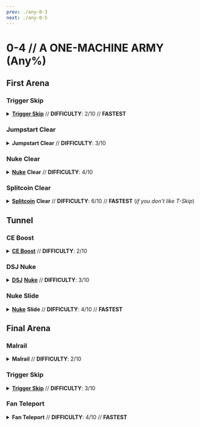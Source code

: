 ```yaml
---
prev: ./any-0-3
next: ./any-0-5
---
```


# 0-4 // A ONE-MACHINE ARMY (Any%)

## First Arena

<div class="hidden-header">

### Trigger Skip

</div>

<details class="easy">
    <summary>
        <a href="/speedrun.tech#trigger-skip"><b>Trigger Skip</b></a> // <b>DIFFICULTY</b>: 2/10 // <b>FASTEST</b>
    </summary>
    <p>
        Start off by <b>placing oil in the middle</b> using the Firestart Rocket Launcher. Then, do a <a href="/speedrun-tech#slam-store"><b>Slam Store</b></a> (<i>or two</i>) and slide until you reach the first door.
    </p>
    <p>
        Once you're at the first door, do a <a href="/speedrun-tech#slide-jump"><b>Slide Jump</b></a> then slam right before this point seen in the screenshot below.
    </p>
    <img
        class="image"
        src="https://i.imgur.com/jGMrm1O.png"
        width="735"
    ></img>
    <p>
        After landing, do a <a href="/speedrun-tech#trigger-skip"><b>Trigger Skip</b></a> however way you may like. Once you Trigger Skip, do either a <a href="/speedrun-tech#flick-ub"><b>Flick UB</b></a> or a <a href="/speedrun-tech#ce-boost-core-eject-boost"><b>CE Boost</b></a> to get up to the checkpoint.
    </p>
    <video width="735" height="auto" loop controls muted>
        <source src="https://i.imgur.com/Ykrgx3O.mp4" type="video/mp4">
    </video>
</details>

<div class="hidden-header">

### Jumpstart Clear

</div>

<details class="easy">
    <summary>
        <b>Jumpstart Clear</b> // <b>DIFFICULTY</b>: 3/10
    </summary>
    <p>
        Start off by <b>placing oil in the middle</b> using the Firestart Rocket Launcher. Then, equip the overpump and start pumping it until it's at max. Once it's at max, do a <a href="/speedrun-tech#slam-store"><b>Slam Store</b></a> (<i>or two</i>) and slide until you reach the first door.
    </p>
    <p>
        At the first door, <b>use your overpump</b> to fly over to the arena trigger as soon as possible. As you're in the air, <b>throw out 3</b> (<i>ideally</i>) <b>of your magnets</b> so the jumpstart reaches all 15 of the enemies in the room.
    </p>
    <video width="735" height="auto" loop controls muted>
        <source src="https://i.imgur.com/Qr9eDH1.mp4" type="video/mp4">
    </video>
    <p>
        After placing down your magnets, switch to your jumpstart then <b>target one of the Strays at the highest platform</b> by whiplashing them then both placing the jumpstart cable & shooting the primary fire of the jumpstart at the Stray.
    </p>
    <p>
        Once the stray dies, the rest of the enemies in the room (<i>15</i>) should die as well. In the meantime, <b>equip your Alternate Sawed-On</b> and <b>start charging it up</b> with both primary and alternate fire, as you want to then <a href="/speedrun-tech#dash-jump"><b>Dash Jump</b></a> (<i>while on the stairs</i>) to head towards the <a href="/general-info#enemy-terms"><b>Maurice</b></a>.
    </p>
    <img
        class="image"
        src="https://i.imgur.com/S5n84bv.png"
        width="735"
    ></img>
    <p>
        Once at the Maurice, <b>release both</b> your primary & alternate fire to hit the Maurice, which <i>should</i> instantly kill it. After killing the Maurice, do either a <a href="/speedrun-tech#flick-ub"><b>Flick UB</b></a> or a <a href="/speedrun-tech#ce-boost-core-eject-boost"><b>CE Boost</b></a> to get up to the checkpoint.
    </p>
    <video width="735" height="auto" loop controls muted>
        <source src="https://i.imgur.com/m7WvEIH.mp4" type="video/mp4">
    </video>
</details>

<div class="hidden-header">

### Nuke Clear

</div>

<details class="medium">
    <summary>
        <a href="/speedrun-tech#nukes"><b>Nuke</b></a> <b>Clear</b> // <b>DIFFICULTY</b>: 4/10
    </summary>
    <p>
        Start off by <b>placing oil in the middle</b> using the Firestart Rocket Launcher. Then, equip the overpump and start pumping it until it's at max. Once it's at max, do a <a href="/speedrun-tech#slam-store"><b>Slam Store</b></a> (<i>or two</i>) and slide until you reach the first door.
    </p>
    <p>
        At the first door, <b>use your overpump</b> to fly over to the arena trigger as soon as possible. Once landed, throw a saw with Attractor Sawblade then <b>throw an oversaw</b> with the Overheat Sawblade<b> at the Stray on the lowest platform.</b>
    </p>
    <video width="735" height="auto" loop controls muted>
        <source src="https://i.imgur.com/pTdlsY0.mp4" type="video/mp4">
    </video>
    <p>
        After throwing out the oversaw, go on the stairs then <b>switch to your Core Eject Shotgun</b>. Once swapped, <b>start charging it up</b> and after everything has spawned, release right click then quickly switch to your Malicious Railcannon to shoot the core, which will do a <a href="/speedrun-tech#nukes"><b>Nuke</b></a>.
    </p>
    <div class="warning">
        <div class="warning-header">
            <i class="fa-solid fa-lightbulb"></i>
            Tip
        </div>
        Aim the Core Eject slightly up to hit some of the enemies that are on raised/higher platforms.
    </div>
    <p>
        Once all of the enemies are dead (<i>15</i>), switch to your Alternate Sawed-On and <b>start charging it up</b> with both primary and alternate fire, as you want to then <a href="/speedrun-tech#dash-jump"><b>Dash Jump</b></a> (<i>while on the stairs</i>) to head towards the <a href="/general-info#enemy-terms"><b>Maurice</b></a>.
    </p>
    <img
        class="image"
        src="https://i.imgur.com/S5n84bv.png"
        width="735"
    ></img>
    <p>
        Once at the Maurice, <b>release both</b> your primary & alternate fire to hit the Maurice, which <i>should</i> instantly kill it. After killing the Maurice, do a <a href="/speedrun-tech#ce-boost-core-eject-boost"><b>CE Boost</b></a> to get up to the checkpoint.
    </p>
    <video width="735" height="auto" loop controls muted>
        <source src="https://i.imgur.com/WIeYx4O.mp4" type="video/mp4">
    </video>
</details>

<div class="hidden-header">

### Splitcoin Clear

</div>

<details class="medium">
    <summary>
        <a href="/speedrun-tech#split-coins"><b>Splitcoin</b></a> <b>Clear</b> // <b>DIFFICULTY</b>: 6/10 // <b>FASTEST</b> (<i>if you don't like T-Skip</i>)
    </summary>
    <p>
        Start off by <b>placing oil in the middle</b> using the Firestart Rocket Launcher. Then, equip the overpump and start pumping it until it's at max. Once it's at max, do a <a href="/speedrun-tech#slam-store"><b>Slam Store</b></a> (<i>or two</i>) and slide until you reach the first door.
    </p>
    <p>
        At the first door, <b>use your overpump</b> to fly over to the arena trigger as soon as possible. Once landed, throw a saw with Attractor Sawblade then <b>throw an oversaw</b> with the Overheat Sawblade <b>at the Stray on the lowest platform.</b>
    </p>
    <video width="735" height="auto" loop controls muted>
        <source src="https://i.imgur.com/pTdlsY0.mp4" type="video/mp4">
    </video>
    <p>
        Once placed, <b>quickly jump up</b> and <b>throw a coin towards the highest platform</b>, then do a <a href="/speedrun-tech#split-coins"><b>Split Coin</b></a> once the top two Strays spawn in. Do the same for the two Strays that spawn in on the second highest platform.
    </p>
    <p>
        After killing both of the Strays, Knuckleblast the 10+ Filth at the bottom, then after they've died, equip your Alternate Sawed-On and <b>start charging it up</b> with both primary and alternate fire, as you want to then <a href="/speedrun-tech#dash-jump"><b>Dash Jump</b></a> (<i>while on the stairs</i>) to head towards the <a href="/general-info#enemy-terms"><b>Maurice</b></a>.
    </p>
    <div class="warning">
        <div class="warning-header">
            <i class="fa-solid fa-lightbulb"></i>
            Tip
        </div>
        Placing Sawblades makes killing the Filth not only faster, but also much more consistent.
    </div>
    <br />
    <img
        class="image"
        src="https://i.imgur.com/S5n84bv.png"
        width="735"
    ></img>
    <p>
        Once at the Maurice, <b>release both</b> your primary & alternate fire to hit the Maurice, which <i>should</i> instantly kill it. After killing the Maurice, do either a <a href="/speedrun-tech#flick-ub"><b>Flick UB</b></a> or a <a href="/speedrun-tech#ce-boost-core-eject-boost"><b>CE Boost</b></a> to get up to the checkpoint.
    </p>
    <video width="735" height="auto" loop controls muted>
        <source src="https://i.imgur.com/F7Y5WBW.mp4" type="video/mp4">
    </video>
</details>

## Tunnel

<div class="hidden-header">

### CE Boost

</div>

<details class="easy">
    <summary>
        <a href="/speedrun-tech#ce-boost-core-eject-boost"><b>CE Boost</b></a> // <b>DIFFICULTY</b>: 2/10
    </summary>
    <p>
        After checkpoint, do a <b>dash then slide</b> a bit, then do a <a href="/speedrun-tech#ce-boost-core-eject-boost"><b>CE Boost</b></a> till you're at the end of the tunnel. Once you're at the end of the tunnel, <b>slam then dash</b> to go into the checkpoint. From here, <b>pause and checkpoint</b> to regain your railcannon charge.
    </p>
    <div class="tips">
        <div class="tips-header">
            <i class="fa-solid fa-circle-exclamation"></i>
            Note
        </div>
        You checkpoint because you have no momentum going into the checkpoint anyways, so you aren't really losing any time from doing this.
    </div>
    <br />
    <video width="735" height="auto" loop controls muted>
        <source src="https://i.imgur.com/J2rcMvD.mp4" type="video/mp4">
    </video>
</details>

<div class="hidden-header">

### DSJ Nuke

</div>

<details class="easy">
    <summary>
        <a href="/speedrun-tech#dsj-dash-slide-jump"><b>DSJ</b></a> <a href="/speedrun-tech#nukes"><b>Nuke</b></a> // <b>DIFFICULTY</b>: 3/10
    </summary>
    <p>
        After checkpointing, do a <a href="/speedrun-tech#dsj-dash-slide-jump"><b>DSJ</b></a> and then wait a little bit. Once you've made it <b>a bit past the door</b>, do an <a href="/speedrun-tech#ub-ultraboost"><b>Ultraboost</b></a> (<i>ideally, a <a href="/speedrun-tech#flick-ub"><b>Flick UB</b></a> </i>) to make it to the end of the Tunnel.
    </p>
    <p>
        Once at the end of the tunnel, <b>slam then slide</b> into the checkpoint. Then, <b>pause and checkpoint</b> to regain your railcannon charge.
    </p>
    <div class="tips">
        <div class="tips-header">
            <i class="fa-solid fa-circle-exclamation"></i>
            Note
        </div>
        You checkpoint because you have no momentum going into the checkpoint anyways, so you aren't really losing any time from doing this.
    </div>
    <br />
    <video width="735" height="auto" loop controls muted>
        <source src="https://i.imgur.com/Tf9wZqg.mp4" type="video/mp4">
    </video>
</details>

<div class="hidden-header">

### Nuke Slide

</div>

<details class="medium">
    <summary>
        <a href="/speedrun-tech#nukes"><b>Nuke</b></a> <b>Slide</b> // <b>DIFFICULTY</b>: 4/10 // <b>FASTEST</b>
    </summary>
    <br />
    <div class="warning">
        <div class="warning-header">
            <i class="fa-solid fa-bell"></i>
            Important
        </div>
        In order to do this, you must have used a nuke to get up to the checkpoint.
    </div>
    <p>
        Once you did your <a href="/speedrun-tech#nukes"><b>Nuke</b></a>, <b>quickly swap</b> to your Firestarter Rocket Launcher & Knuckleblaster Arm, then <b>PAUSE</b> as <b><i>SOON</i></b> you hit the checkpoint. After pausing, click "<i>Checkpoint</i>" then instantly hold slide and start throwing out oil below you.
    </p>
    <p>
        <b>Keep sliding UNTIL</b> you're near the area as seen in the screenshot below, at this area you want to <b>Knuckleblast somewhere around there</b> <u>depending</u> on the speed you're going at.
    </p>
    <div class="warning">
        <div class="warning-header">
            <i class="fa-solid fa-lightbulb"></i>
            Tip
        </div>
        For example, if you're going ~70+ hu/s, use your Knuckleblast earlier, or if you're going ~66 hu/s, use your Knuckleblast later.
    </div>
    <br />
    <img
        class="image"
        src="https://i.imgur.com/siyUeua.png"
        width="735"
    ></img>
    <p>
        Once you've used your Knuckleblast, the front glass at the Final Arena should be broken. <b>Keep sliding</b> until you're <b>above this broken part of the glass</b>, then <b>slam down</b>. Once you've teleported back up, <b>continue sliding</b> (<i>by pressing Slide again</i>) until you're at the exit. 
    </p>
    <video width="735" height="auto" loop controls muted>
        <source src="https://i.imgur.com/z0Y2jbD.mp4" type="video/mp4">
    </video>
</details>

## Final Arena

<div class="hidden-header">

### Malrail

</div>

<details class="easy">
    <summary>
        <b>Malrail</b> // <b>DIFFICULTY</b>: 2/10
    </summary>
    <p>
        After checkpointing, <b>break the cooling chamber glass</b> in front of you with either your Whiplash or one of your arms. Then, go into the final arena and <b>use your Malicious Railcannon</b> below you.
    </p>
    <p>
        This will give you a significant amount of height. Once you're <b>above the line</b> shown in the screenshot below, either <b>dash over</b> or <b>Rocket Ride</b> till above the stairs that lead to the exit. Once above this, <b>slam down and slide</b> into the exit.
    </p>
    <img
        class="image"
        src="https://i.imgur.com/Kzu3YNE.png"
        width="735"
    ></img>
    <br />
    <video width="735" height="auto" loop controls muted>
        <source src="https://i.imgur.com/svKhkuH.mp4" type="video/mp4">
    </video>
</details>

<div class="hidden-header">

### Trigger Skip

</div>

<details class="easy">
    <summary>
        <a href="/speedrun.tech#trigger-skip"><b>Trigger Skip</b></a> // <b>DIFFICULTY</b>: 3/10
    </summary>
    <p>
        After checkpointing, <b>break the cooling chamber glass</b> in front of you with either your Whiplash or one of your arms. Then, go into the final arena and line up right before the line in the screenshot below.
    </p>
    <img
        class="image"
        src="https://i.imgur.com/Un49IVE.png"
        width="735"
    ></img>
    <p>
        Once you've lined up, do a <a href="/speedrun.tech#trigger-skip"><b>Trigger Skip</b></a> in any way you prefer, then <b>with the momentum from the rocket</b>, let it send you close to the door. Once you're near it, <b>slam down</b>, then either do a <a href="/speedrun-tech#dsj-dash-slide-jump"><b>DSJ</b></a><b> or a dash slide</b> into the exit.
    </p>
    <video width="735" height="auto" loop controls muted>
        <source src="https://i.imgur.com/LZOei9u.mp4" type="video/mp4">
    </video>
</details>

<div class="hidden-header">

### Fan Teleport

</div>

<details class="medium">
    <summary>
        <b>Fan Teleport</b> // <b>DIFFICULTY</b>: 4/10 // <b>FASTEST</b>
    </summary>
    <p>
        After checkpointing, <b>break the cooling chamber glass</b> in front of you with either your Whiplash or one of your arms. Then, go into the final arena and break the first glass right below you.
    </p>
    <p>
        Once broken, <b>slam down</b>. After you've teleported back up, <b>continue sliding</b> (<i>by pressing Slide again</i>) until you're at the exit. 
    </p>
    <video width="735" height="auto" loop controls muted>
        <source src="https://i.imgur.com/U0JpOgm.mp4" type="video/mp4">
    </video>
</details>